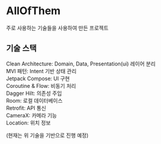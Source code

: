 # AllOfThem
주로 사용하는 기술들을 사용하여 만든 프로젝트

## 기술 스택
Clean Architecture: Domain, Data, Presentation(ui) 레이어 분리
</br>
MVI 패턴: Intent 기반 상태 관리
</br>
Jetpack Compose: UI 구현
</br>
Coroutine & Flow: 비동기 처리
</br>
Dagger Hilt: 의존성 주입
</br>
Room: 로컬 데이터베이스
</br>
Retrofit: API 통신
</br>
CameraX: 카메라 기능
</br>
Location: 위치 정보
</br>

(현재는 위 기술을 기반으로 진행 예정)
